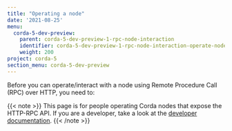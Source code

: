 ```yaml
---
title: "Operating a node"
date: '2021-08-25'
menu:
  corda-5-dev-preview:
    parent: corda-5-dev-preview-1-rpc-node-interaction
    identifier: corda-5-dev-preview-1-rpc-node-interaction-operate-node
    weight: 200
project: corda-5
section_menu: corda-5-dev-preview
---
```


Before you can operate/interact with a node using Remote Procedure Call (RPC) over HTTP, you need to:


{{< note >}}
This page is for people operating Corda nodes that expose the HTTP-RPC API.
If you are a developer, take a look at the [developer documentation](../../developer).
{{< /note >}}



